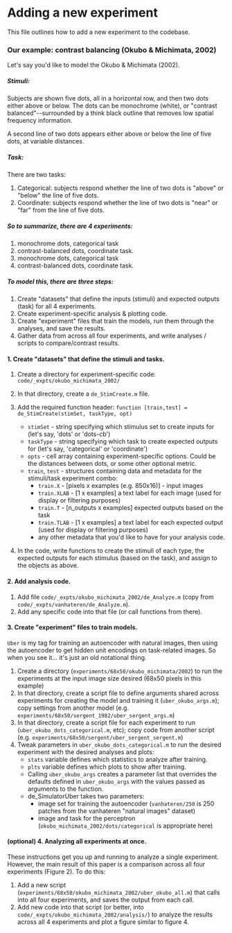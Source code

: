 Adding a new experiment
====================

This file outlines how to add a new experiment to the codebase. 

### Our example: contrast balancing (Okubo & Michimata, 2002)

Let's say you'd like to model the Okubo & Michimata (2002). 

##### Stimuli:
Subjects are shown five dots, all in a horizontal row, and then two dots
either above or below. The dots can be monochrome (white), or
"contrast balanced"--surrounded by a think black outline that removes
low spatial frequency information.

A second line of two dots appears either above or below the line
of five dots, at variable distances.

##### Task:
There are two tasks:

1. Categorical: subjects respond whether the line of two dots is "above" or "below" the line of five dots.
2. Coordinate: subjects respond whether the line of two dots is "near" or "far" from the line of five dots.

##### So to summarize, there are 4 experiments:

1. monochrome dots, categorical task
2. contrast-balanced dots, coordinate task.
3. monochrome dots, categorical task
4. contrast-balanced dots, coordinate task.

##### To model this, there are three steps:

1. Create "datasets" that define the inputs (stimuli) and expected outputs (task) for all 4 experiments.
2. Create experiment-specific analysis & plotting code.
3. Create "experiment" files that train the models, run them through the analyses, and save the results.
4. Gather data from across all four experiments, and write analyses / scripts to compare/contrast results.


#### 1. Create "datasets" that define the stimuli and tasks.

1. Create a directory for experiment-specific code: `code/_expts/okubo_michimata_2002/`
2. In that directory, create a `de_StimCreate.m` file.
3. Add the required function header: `function [train,test] = de_StimCreate(stimSet, taskType, opt)`
   * `stimSet` - string specifying which stimulus set to create inputs for (let's say, 'dots' or 'dots-cb')
   * `taskType` - string specifying which task to create expected outputs for (let's say, 'categorical' or 'coordinate')
   * `opts` - cell array containing experiment-specific options. Could be the distances between dots, or some other optional metric.
   * `train`, `test` - structures containing data and metadata for the stimuli/task experiment combo:
      * `train.X` - [pixels x examples (e.g. 850x16)] - input images
      * `train.XLAB` - [1 x examples] a text label for each image (used for display or filtering purposes)
      * `train.T` - [n_outputs x examples] expected outputs based on the task
      * `train.TLAB` - [1 x examples] a text label for each expected output (used for display or filtering purposes)
     * any other metadata that you'd like to have for your analysis code.

4. In the code, write functions to create the stimuli of each type, the expected outputs for each stimulus (based on the task), and assign to the objects as above.


#### 2. Add analysis code.

1. Add file `code/_expts/okubo_michimata_2002/de_Analyze.m` (copy from `code/_expts/vanhateren/de_Analyze.m`).
2. Add any specific code into that file (or call functions from there).



#### 3. Create "experiment" files to train models.

`Uber` is my tag for training an autoencoder with natural images, then using the autoencoder to get hidden unit encodings on task-related images. So when you see it... it's just an old notational thing.

1. Create a directory (`experiments/68x50/okubo_michimata/2002`) to run the experiments at the input image size desired (68x50 pixels in this example)
2. In that directory, create a script file to define arguments shared across experiments for creating the model and training it (`uber_okubo_args.m`); copy settings from another model (e.g. `experiments/68x50/sergent_1982/uber_sergent_args.m`)
3. In that directory, create a script file for each experiment to run (`uber_okubo_dots_categorical.m`, etc); copy code from another script (e.g. `experiments/68x50/sergent/uber_sergent_sergent.m`)
4. Tweak parameters in `uber_okubo_dots_categorical.m` to run the desired experiment with the desired analyses and plots:
    * `stats` variable defines which statistics to analyze after training.
    * `plts` variable defines which plots to show after training.
    * Calling `uber_okubo_args` creates a parameter list that overrides the defaults defined in `uber_okubo_args` with the values passed as arguments to the function.
    * de_SimulatorUber takes two parameters:
        * image set for training the autoencoder (`vanhateren/250` is 250 patches from the vanhateren "natural images" dataset)
        * image and task for the perceptron (`okubo_michimata_2002/dots/categorical` is appropriate here)


#### (optional) 4. Analyzing all experiments at once.

These instructions get you up and running to analyze a single experiment. However, the main result of this paper is a comparison across all four experiments (Figure 2). To do this:

1. Add a new script (`experiments/68x50/okubo_michimata_2002/uber_okubo_all.m`) that calls into all four experiments, and saves the output from each call.
2. Add new code into that script (or better, into `code/_expts/okubo_michimata_2002/analysis/`) to analyze the results across all 4 experiments and plot a figure similar to figure 4.
 
